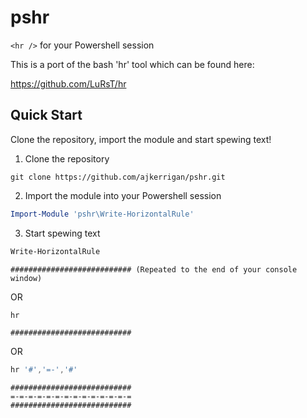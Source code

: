pshr
====

`<hr />` for your Powershell session

This is a port of the bash 'hr' tool which can be found here:

https://github.com/LuRsT/hr

## Quick Start

Clone the repository, import the module and start spewing text!

1. Clone the repository

  `git clone https://github.com/ajkerrigan/pshr.git`

2. Import the module into your Powershell session

  ```Powershell
  Import-Module 'pshr\Write-HorizontalRule'
  ```

3. Start spewing text

  ```Powershell
  Write-HorizontalRule
  ```
  ```
  ########################### (Repeated to the end of your console window)
  ```

  OR

  ```Powershell
  hr
  ```
  ```
  ###########################
  ```

  OR

  ```Powershell
  hr '#','=-','#'
  ```
  ```
  ###########################
  =-=-=-=-=-=-=-=-=-=-=-=-=-=
  ###########################
  ```